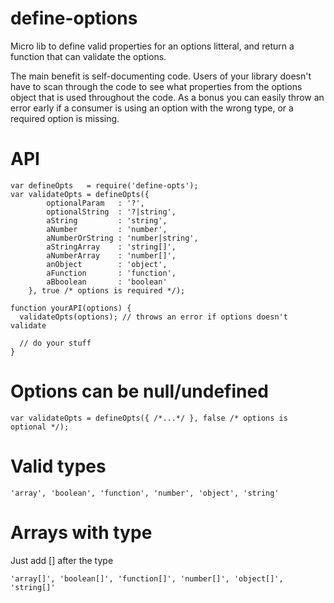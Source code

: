 define-options
==============

Micro lib to define valid properties for an options litteral, and return a function that can validate the options.

The main benefit is self-documenting code. Users of your library doesn't have to scan through the code to see what
properties from the options object that is used throughout the code. As a bonus you can easily throw an error early
if a consumer is using an option with the wrong type, or a required option is missing.

# API

    var defineOpts   = require('define-opts');
    var validateOpts = defineOpts({
            optionalParam   : '?',
            optionalString  : '?|string',
            aString         : 'string',
            aNumber         : 'number',
            aNumberOrString : 'number|string',
            aStringArray    : 'string[]',
            aNumberArray    : 'number[]',
            anObject        : 'object',
            aFunction       : 'function',
            aBboolean       : 'boolean'
        }, true /* options is required */);

    function yourAPI(options) {
      validateOpts(options); // throws an error if options doesn't validate

      // do your stuff
    }

# Options can be null/undefined

    var validateOpts = defineOpts({ /*...*/ }, false /* options is optional */);

# Valid types

    'array', 'boolean', 'function', 'number', 'object', 'string'

# Arrays with type
Just add [] after the type

    'array[]', 'boolean[]', 'function[]', 'number[]', 'object[]', 'string[]'
